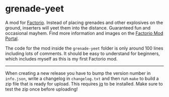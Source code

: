 # grenade-yeet

A mod for [Factorio](https://factorio.com/). Instead of placing grenades and other explosives on the ground, inserters will yeet them into the distance. Guaranteed fun and occasional mayhem. Find more information and images on the [Factorio Mod Portal](https://mods.factorio.com/mod/grenade-yeet).

The code for the mod inside the `grenade-yeet` folder is only around 100 lines including lots of comments. It should be easy to understand for beginners, which includes myself as this is my first Factorio mod.

---

When creating a new release you have to bump the version number in `info.json`, write a changelog in `changelog.txt` and then run `make` to build a zip file that is ready for upload. This requires [jq](https://stedolan.github.io/jq/) to be installed. Make sure to test the zip once before uploading!
